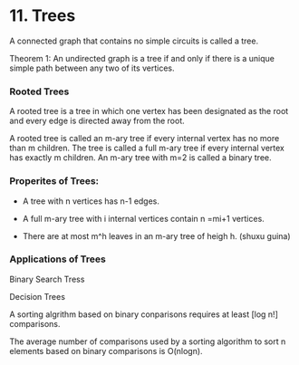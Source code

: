 # 11. Trees
A connected graph that contains no simple circuits is called a tree.

Theorem 1: An undirected graph is a tree if and only if there is a unique simple
path between any two of its vertices.


### Rooted Trees

A rooted tree is a tree in which one vertex has been designated as the root and 
every edge is directed away from the root.

A rooted tree is called an m-ary tree if every internal vertex has no more than
m children. The tree is called a full m-ary tree if every internal vertex has
exactly m children. An m-ary tree with m=2 is called a binary tree.

### Properites of Trees:
* A tree with n vertices has n-1 edges.

* A full m-ary tree with i internal vertices contain n =mi+1 vertices.

* There are at most m^h leaves in an m-ary tree of heigh h. (shuxu guina)

### Applications of Trees
Binary Search Tress

Decision Trees

A sorting algrithm based on binary conparisons requires at least [log n!]
comparisons.

The average number of comparisons used by a sorting algorithm to sort n elements
based on binary comparisons is O(nlogn).



